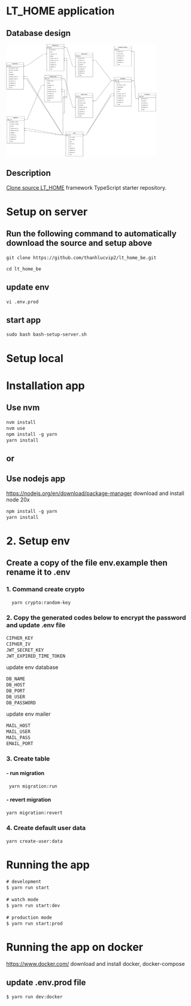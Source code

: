 # LT_HOME application
## Database design
<img src="./project.drawio.svg" alt="SVG Image" width="400" height="300">

## Description

[Clone source LT_HOME](https://github.com/thanhlucvip2/lt_home_be.git) framework TypeScript starter repository.

# Setup on server

## Run the following command to automatically download the source and setup above

```console
git clone https://github.com/thanhlucvip2/lt_home_be.git
```

```console
cd lt_home_be
```
## update env
```console
vi .env.prod
```
## start app
```console
sudo bash bash-setup-server.sh
```

# Setup local

# Installation app

## Use nvm

```console
nvm install
nvm use
npm install -g yarn
yarn install
```

## or

## Use nodejs app

https://nodejs.org/en/download/package-manager
download and install node 20x

```console
npm install -g yarn
yarn install
```

# 2. Setup env

## Create a copy of the file env.example then rename it to .env

### 1. Command create crypto

```console
  yarn crypto:random-key
```

### 2. Copy the generated codes below to encrypt the password and update .env file</b>

```console
CIPHER_KEY
CIPHER_IV
JWT_SECRET_KEY
JWT_EXPIRED_TIME_TOKEN
```

update env database

```
DB_NAME
DB_HOST
DB_PORT
DB_USER
DB_PASSWORD
```

update env mailer
```
MAIL_HOST
MAIL_USER
MAIL_PASS
EMAIL_PORT
```
### 3. Create table </b>

#### - run migration

```console
 yarn migration:run
```

#### - revert migration

```console
yarn migration:revert
```
### 4. Create default user data </b>
```console
yarn create-user:data
```
# Running the app

```console
# development
$ yarn run start

# watch mode
$ yarn run start:dev

# production mode
$ yarn run start:prod
```

# Running the app on docker

https://www.docker.com/ download and install docker, docker-compose

## update .env.prod file

```console
$ yarn run dev:docker
```

